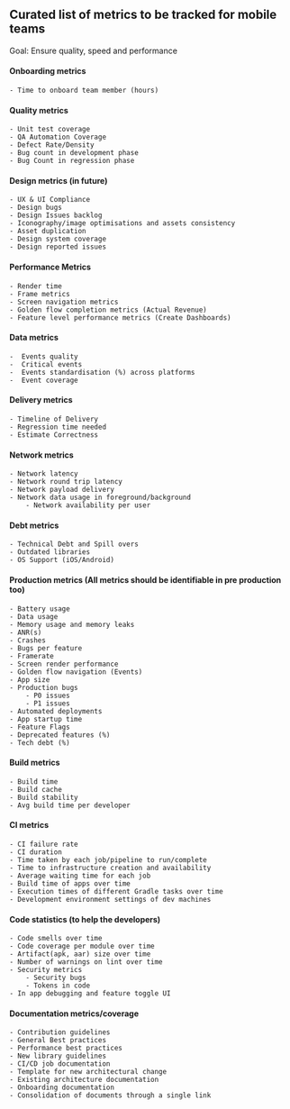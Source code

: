 ## Curated list of metrics to be tracked for mobile teams

Goal: Ensure quality, speed and performance

#### Onboarding metrics
	- Time to onboard team member (hours)

#### Quality metrics
	- Unit test coverage
	- QA Automation Coverage
	- Defect Rate/Density
	- Bug count in development phase
	- Bug Count in regression phase

#### Design metrics (in future)
	- UX & UI Compliance
	- Design bugs
	- Design Issues backlog
	- Iconography/image optimisations and assets consistency
    - Asset duplication
    - Design system coverage
    - Design reported issues

#### Performance Metrics
	- Render time
	- Frame metrics
	- Screen navigation metrics
	- Golden flow completion metrics (Actual Revenue)
	- Feature level performance metrics (Create Dashboards)

#### Data metrics
	-  Events quality
	-  Critical events
	-  Events standardisation (%) across platforms
	-  Event coverage

#### Delivery metrics
	- Timeline of Delivery
	- Regression time needed
	- Estimate Correctness

#### Network metrics
	- Network latency
	- Network round trip latency
	- Network payload delivery
	- Network data usage in foreground/background
    	- Network availability per user

#### Debt metrics
	- Technical Debt and Spill overs
	- Outdated libraries
	- OS Support (iOS/Android)

#### Production metrics (All metrics should be identifiable in pre production too)
	- Battery usage
	- Data usage
	- Memory usage and memory leaks
	- ANR(s)
	- Crashes
	- Bugs per feature
	- Framerate
	- Screen render performance
	- Golden flow navigation (Events)
	- App size
	- Production bugs
		- P0 issues
		- P1 issues
	- Automated deployments
	- App startup time
	- Feature Flags
	- Deprecated features (%)
	- Tech debt (%)

#### Build metrics
	- Build time
	- Build cache
	- Build stability
	- Avg build time per developer

#### CI metrics
	- CI failure rate
	- CI duration
	- Time taken by each job/pipeline to run/complete
	- Time to infrastructure creation and availability
	- Average waiting time for each job
	- Build time of apps over time
	- Execution times of different Gradle tasks over time
	- Development environment settings of dev machines

#### Code statistics (to help the developers)
    - Code smells over time
    - Code coverage per module over time
    - Artifact(apk, aar) size over time
    - Number of warnings on lint over time
    - Security metrics
        - Security bugs
        - Tokens in code
    - In app debugging and feature toggle UI

#### Documentation metrics/coverage
	- Contribution guidelines
	- General Best practices
	- Performance best practices
	- New library guidelines
	- CI/CD job documentation
	- Template for new architectural change
	- Existing architecture documentation
	- Onboarding documentation
	- Consolidation of documents through a single link

